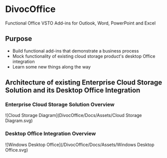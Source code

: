 # DivocOffice
Functional Office VSTO Add-ins for Outlook, Word, PowerPoint and Excel

## Purpose

* Build functional add-ins that demonstrate a business process
* Mock functionality of existing cloud storage product's desktop Office integration
* Learn some new things along the way

## Architecture of existing Enterprise Cloud Storage Solution and its Desktop Office Integration

### Enterprise Cloud Storage Solution Overview

![Cloud Storage Diagram](DivocOffice/Docs/Assets/Cloud Storage Diagram.svg)

### Desktop Office Integration Overview

![Windows Desktop Office](/DivocOffice/Docs/Assets/Windows Desktop Office.svg)
